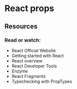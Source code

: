 # React props

## Resources
### Read or watch:
- React Official Website
- Getting started with React
- React overview
- React Developer Tools
- Enzyme
- React Fragments
- Typechecking with PropTypes

